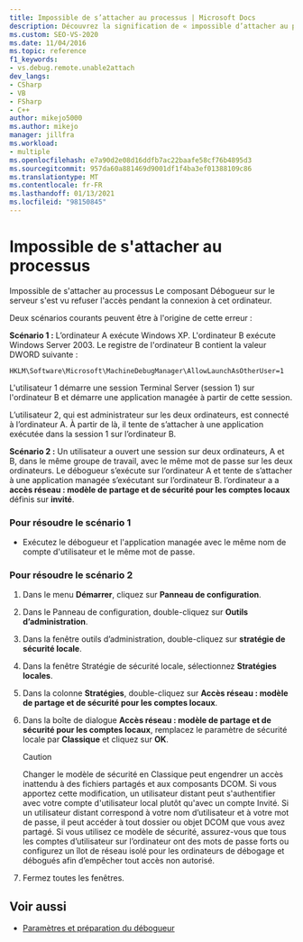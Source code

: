```yaml
---
title: Impossible de s’attacher au processus | Microsoft Docs
description: Découvrez la signification de « impossible d’attacher au processus », les deux scénarios qui l’empêchent et les solutions.
ms.custom: SEO-VS-2020
ms.date: 11/04/2016
ms.topic: reference
f1_keywords:
- vs.debug.remote.unable2attach
dev_langs:
- CSharp
- VB
- FSharp
- C++
author: mikejo5000
ms.author: mikejo
manager: jillfra
ms.workload:
- multiple
ms.openlocfilehash: e7a90d2e08d16ddfb7ac22baafe58cf76b4895d3
ms.sourcegitcommit: 957da60a881469d9001df1f4ba3ef01388109c86
ms.translationtype: MT
ms.contentlocale: fr-FR
ms.lasthandoff: 01/13/2021
ms.locfileid: "98150845"
---
```

# <a name="unable-to-attach-to-the-process"></a>Impossible de s'attacher au processus
Impossible de s'attacher au processus Le composant Débogueur sur le serveur s'est vu refuser l'accès pendant la connexion à cet ordinateur.

 Deux scénarios courants peuvent être à l'origine de cette erreur :

 **Scénario 1 :** L’ordinateur A exécute Windows XP. L'ordinateur B exécute Windows Server 2003. Le registre de l'ordinateur B contient la valeur DWORD suivante :

 `HKLM\Software\Microsoft\MachineDebugManager\AllowLaunchAsOtherUser=1`

 L'utilisateur 1 démarre une session Terminal Server (session 1) sur l'ordinateur B et démarre une application managée à partir de cette session.

 L’utilisateur 2, qui est administrateur sur les deux ordinateurs, est connecté à l’ordinateur A. À partir de là, il tente de s’attacher à une application exécutée dans la session 1 sur l’ordinateur B.

 **Scénario 2 :** Un utilisateur a ouvert une session sur deux ordinateurs, A et B, dans le même groupe de travail, avec le même mot de passe sur les deux ordinateurs. Le débogueur s’exécute sur l’ordinateur A et tente de s’attacher à une application managée s’exécutant sur l’ordinateur B. l’ordinateur a a **accès réseau : modèle de partage et de sécurité pour les comptes locaux** définis sur **invité**.

### <a name="to-solve-scenario-1"></a>Pour résoudre le scénario 1

- Exécutez le débogueur et l'application managée avec le même nom de compte d'utilisateur et le même mot de passe.

### <a name="to-solve-scenario-2"></a>Pour résoudre le scénario 2

1. Dans le menu **Démarrer**, cliquez sur **Panneau de configuration**.

2. Dans le Panneau de configuration, double-cliquez sur **Outils d’administration**.

3. Dans la fenêtre outils d’administration, double-cliquez sur **stratégie de sécurité locale**.

4. Dans la fenêtre Stratégie de sécurité locale, sélectionnez **Stratégies locales**.

5. Dans la colonne **Stratégies**, double-cliquez sur **Accès réseau : modèle de partage et de sécurité pour les comptes locaux**.

6. Dans la boîte de dialogue **Accès réseau : modèle de partage et de sécurité pour les comptes locaux**, remplacez le paramètre de sécurité locale par **Classique** et cliquez sur **OK**.

    > [!CAUTION]
    > Changer le modèle de sécurité en Classique peut engendrer un accès inattendu à des fichiers partagés et aux composants DCOM. Si vous apportez cette modification, un utilisateur distant peut s'authentifier avec votre compte d'utilisateur local plutôt qu'avec un compte Invité. Si un utilisateur distant correspond à votre nom d’utilisateur et à votre mot de passe, il peut accéder à tout dossier ou objet DCOM que vous avez partagé. Si vous utilisez ce modèle de sécurité, assurez-vous que tous les comptes d’utilisateur sur l’ordinateur ont des mots de passe forts ou configurez un îlot de réseau isolé pour les ordinateurs de débogage et débogués afin d’empêcher tout accès non autorisé.

7. Fermez toutes les fenêtres.

## <a name="see-also"></a>Voir aussi
- [Paramètres et préparation du débogueur](../debugger/debugger-settings-and-preparation.md)